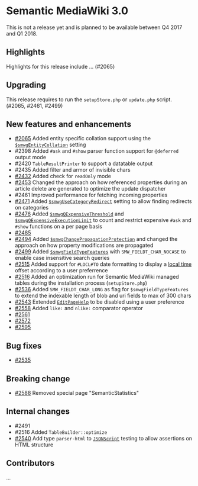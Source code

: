 # Semantic MediaWiki 3.0

This is not a release yet and is planned to be available between Q4 2017 and Q1 2018.

## Highlights

Highlights for this release include ... (#2065)

## Upgrading

This release requires to run the `setupStore.php` or `update.php` script. (#2065, #2461, #2499)

## New features and enhancements

* [#2065](https://github.com/SemanticMediaWiki/SemanticMediaWiki/issues/2065) Added entity specific collation support using the [`$smwgEntityCollation`](https://www.semantic-mediawiki.org/wiki/Help:$smwgEntityCollation) setting
* #2398 Added `#ask` and `#show` parser function support for `@deferred` output mode
* #2420 `TableResultPrinter` to support a datatable output
* #2435 Added filter and armor of invisible chars
* [#2432](https://github.com/SemanticMediaWiki/SemanticMediaWiki/issues/2432) Added check for `readOnly` mode
* [#2453](https://github.com/SemanticMediaWiki/SemanticMediaWiki/issues/2453) Changed the approach on how referenced properties during an article delete are generated to optimize the update dispatcher
* #2461 Improved performance for fetching incoming properties
* [#2471](https://github.com/SemanticMediaWiki/SemanticMediaWiki/pull/2471) Added [`$smwgUseCategoryRedirect`](https://www.semantic-mediawiki.org/wiki/Help:$smwgUseCategoryRedirect) setting to allow finding redirects on categories
* [#2476](https://github.com/SemanticMediaWiki/SemanticMediaWiki/pull/2476) Added [`$smwgQExpensiveThreshold`](https://www.semantic-mediawiki.org/wiki/Help:$smwgQExpensiveThreshold) and [`$smwgQExpensiveExecutionLimit`](https://www.semantic-mediawiki.org/wiki/Help:$smwgQExpensiveExecutionLimit) to count and restrict expensive `#ask` and `#show` functions on a per page basis
* [#2485](https://github.com/SemanticMediaWiki/SemanticMediaWiki/pull/2485)
* [#2494](https://github.com/SemanticMediaWiki/SemanticMediaWiki/issues/2494) Added [`$smwgChangePropagationProtection`](https://www.semantic-mediawiki.org/wiki/Help:$smwgChangePropagationProtection) and changed the approach on how property modifications are propagated
* [#2499](https://github.com/SemanticMediaWiki/SemanticMediaWiki/pull/2499) Added [`$smwgFieldTypeFeatures`](https://www.semantic-mediawiki.org/wiki/Help:$smwgFieldTypeFeatures) with `SMW_FIELDT_CHAR_NOCASE` to enable case insensitive search queries
* [#2515](https://github.com/SemanticMediaWiki/SemanticMediaWiki/pull/2515) Added support for `#LOCL#TO` date formatting to display a [local time](https://www.semantic-mediawiki.org/wiki/Local_time) offset according to a user preferrence 
* [#2516](https://github.com/SemanticMediaWiki/SemanticMediaWiki/pull/2516) Added an optimization run for Semantic MediaWiki managed tables during the installation process (`setupStore.php`)
* [#2536](https://github.com/SemanticMediaWiki/SemanticMediaWiki/pull/2536) Added `SMW_FIELDT_CHAR_LONG` as flag for  `$smwgFieldTypeFeatures` to extend the indexable length of blob and uri fields to max of 300 chars
* [#2543](https://github.com/SemanticMediaWiki/SemanticMediaWiki/issues/2543) Extended [`EditPageHelp`](https://www.semantic-mediawiki.org/wiki/Help:$smwgEnabledEditPageHelp) to be disabled using a user preference
* [#2558](https://github.com/SemanticMediaWiki/SemanticMediaWiki/pull/2558) Added `like:` and `nlike:` comparator operator
* [#2561](https://github.com/SemanticMediaWiki/SemanticMediaWiki/pull/2561)
* [#2572](https://github.com/SemanticMediaWiki/SemanticMediaWiki/pull/2572)
* [#2595](https://github.com/SemanticMediaWiki/SemanticMediaWiki/pull/2595)

## Bug fixes

* [#2535](https://github.com/SemanticMediaWiki/SemanticMediaWiki/pull/2535)

## Breaking change

* [#2588](https://github.com/SemanticMediaWiki/SemanticMediaWiki/pull/2588) Removed special page "SemanticStatistics"

## Internal changes

* #2491
* #2516 Added `TableBuilder::optimize`
* [#2540](https://github.com/SemanticMediaWiki/SemanticMediaWiki/pull/2540) Add type `parser-html` to [`JSONScript`](https://www.semantic-mediawiki.org/wiki/Help:Integration_tests) testing to allow assertions on HTML structure

## Contributors

...
